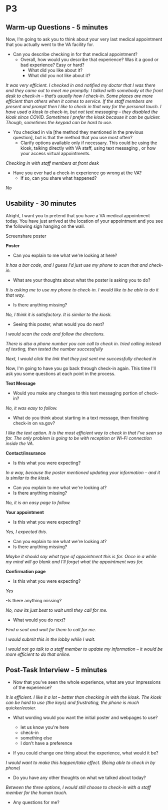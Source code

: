 # P3

## Warm-up Questions - 5 minutes

Now, I’m going to ask you to think about your very last medical appointment that you actually went to the VA facility for.
- Can you describe checking in for that medical appointment?
  - Overall, how would you describe that experience? Was it a good or bad experience? Easy or hard?
    - What did you like about it?
    - What did you not like about it?

_It was very efficient. I checked in and notified my doctor that I was there and they came out to meet me promptly. I talked with somebody at the front desk to check-in – that’s usually how I check-in. Some places are more efficient than others when it comes to service. If the staff members are present and prompt then I like to check in that way for the personal touch. I have used a kiosk to check-in, but not text messaging – they disabled the kiosk since COVID. Sometimes I prefer the kiosk because it can be quicker. Though, sometimes the keypad can be hard to use._

- You checked in via [the method they mentioned in the previous question], but is that the method that you use most often?
  - Clarify options available only if necessary. This could be using the kiosk, talking directly with VA staff, using text messaging , or how your access virtual appointments.

_*Checking in with staff members at front desk*_

- Have you ever had a check-in experience go wrong at the VA?
  - If so, can you share what happened?

_No_

## Usability - 30 minutes
Alright, I want you to pretend that you have a VA medical appointment today. You have just arrived at the location of your appointment and you see the following sign hanging on the wall.

Screenshare poster

**Poster**
- Can you explain to me what we're looking at here?

_It has a bar code, and I guess I’d just use my phone to scan that and check-in._

- What are your thoughts about what the poster is asking you to do?

_It is asking me to use my phone to check-in. I would like to be able to do it that way._
- Is there anything missing?

_No, I think it is satisfactory. It is similar to the kiosk._

- Seeing this poster, what would you do next?

_I would scan the code and follow the directions._

_There is also a phone number you can call to check in. *tried calling instead of texting, then texted the number successfully*_

_Next, I would click the link that they just sent me *successfully checked in*_

Now, I'm going to have you go back through check-in again. This time I'll ask you some questions at each point in the process.

**Text Message**
- Would you make any changes to this text messaging portion of check-in?

_No, it was easy to follow._

- What do you think about starting in a text message, then finishing check-in on va.gov?

_I like the text option. It is the most efficient way to check in that I’ve seen so far. The only problem is going to be with reception or Wi-Fi connection inside the VA._

**Contact/insurance**
- Is this what you were expecting?

_In a way, because the poster mentioned updating your information – and it is similar to the kiosk._

- Can you explain to me what we're looking at?
- Is there anything missing?

_No, it is an easy page to follow._

**Your appointment**
- Is this what you were expecting?

_Yes, I expected this._

- Can you explain to me what we're looking at?
- Is there anything missing?

_Maybe it should say what type of appointment this is for. Once in a while my mind will go blank and I’ll forget what the appointment was for._

**Confirmation page**
- Is this what you were expecting?

_Yes_

-Is there anything missing?

_No, now its just best to wait until they call for me._
- What would you do next?

_Find a seat and wait for them to call for me._ 

_I would submit this in the lobby while I wait._

_I would not go talk to a staff member to update my information – it would be more efficient to do that online._

## Post-Task Interview - 5 minutes
- Now that you've seen the whole experience, what are your impressions of the experience?

_It is efficient. I like it a lot – better than checking in with the kiosk. The kiosk can be hard to use (the keys) and frustrating, the phone is much quicker/easier._
- What wording would you want the initial poster and webpages to use?
  - let us know you're here
  - check-in
  - something else
  - I don't have a preference

- If you could change one thing about the experience, what would it be?

_I would want to make this happen/take effect. (Being able to check in by phone)_

- Do you have any other thoughts on what we talked about today?

_Between the three options, I would still choose to check-in with a staff member for the human touch._

- Any questions for me?
